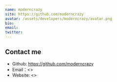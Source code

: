 ```yaml
---
name: moderncrazy
site: https://github.com/moderncrazy
avatar: /assets/developers/moderncrazy/avatar.png
bio: 
email: 
twitter: 
---
```


## Contact me

- Github: <https://github.com/moderncrazy>
- Email：<>
- Website: <>
